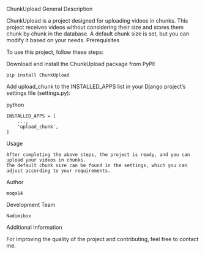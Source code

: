 ChunkUpload
General Description

ChunkUpload is a project designed for uploading videos in chunks. This project receives videos without considering their size and stores them chunk by chunk in the database. A default chunk size is set, but you can modify it based on your needs.
Prerequisites

To use this project, follow these steps:

Download and install the ChunkUpload package from PyPI:

    pip install ChunkUpload

Add upload_chunk to the INSTALLED_APPS list in your Django project’s settings file (settings.py):

python

    INSTALLED_APPS = [
        ...,
        'upload_chunk',
    ]

Usage

    After completing the above steps, the project is ready, and you can upload your videos in chunks.
    The default chunk size can be found in the settings, which you can adjust according to your requirements.

Author

    moqa14

Development Team

    Nadimibox

Additional Information

For improving the quality of the project and contributing, feel free to contact me.
